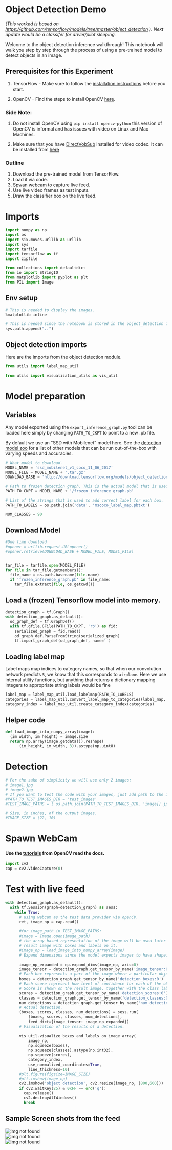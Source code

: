 
# Object Detection Demo
<i> (This worked is based on https://github.com/tensorflow/models/tree/master/object_detection ). 
  Next update would be a classifer for driver/pilot sleeping.  </i> 

Welcome to the object detection inference walkthrough!  This notebook will walk you step by step through the process of using a pre-trained model to detect objects in an image. 

## Prerequisites for this Experiment

1. TensorFlow - Make sure to follow the [installation instructions](https://github.com/tensorflow/models/blob/master/object_detection/g3doc/installation.md) before you start.

2. OpenCV - Find the steps to install OpenCV [here](http://docs.opencv.org/3.2.0/d5/de5/tutorial_py_setup_in_windows.html).

### Side Note: 
1. Do not install OpenCV using `pip install opencv-python` this version of OpenCV is informal and has issues with video on Linux and Mac Machines.

2. Make sure that you have [DirectVobSub](https://en.wikipedia.org/wiki/DirectVobSub) installed for video codec. It can be installed from [here](http://www.free-codecs.com/directvobsub_download.htm)


### Outline

1. Download the pre-trained model from TensorFlow. 
2. Load it via code.
3. Spwan webcam to capture live feed. 
4. Use live video frames as test inputs. 
5. Draw the classifier box on the live feed. 


# Imports


```python
import numpy as np
import os
import six.moves.urllib as urllib
import sys
import tarfile
import tensorflow as tf
import zipfile

from collections import defaultdict
from io import StringIO
from matplotlib import pyplot as plt
from PIL import Image
```

## Env setup


```python
# This is needed to display the images.
%matplotlib inline

# This is needed since the notebook is stored in the object_detection folder.
sys.path.append("..")
```

## Object detection imports
Here are the imports from the object detection module.


```python
from utils import label_map_util

from utils import visualization_utils as vis_util
```

# Model preparation 

## Variables

Any model exported using the `export_inference_graph.py` tool can be loaded here simply by changing `PATH_TO_CKPT` to point to a new .pb file.  

By default we use an "SSD with Mobilenet" model here. See the [detection model zoo](https://github.com/tensorflow/models/blob/master/object_detection/g3doc/detection_model_zoo.md) for a list of other models that can be run out-of-the-box with varying speeds and accuracies.


```python
# What model to download.
MODEL_NAME = 'ssd_mobilenet_v1_coco_11_06_2017'
MODEL_FILE = MODEL_NAME + '.tar.gz'
DOWNLOAD_BASE = 'http://download.tensorflow.org/models/object_detection/'

# Path to frozen detection graph. This is the actual model that is used for the object detection.
PATH_TO_CKPT = MODEL_NAME + '/frozen_inference_graph.pb'

# List of the strings that is used to add correct label for each box.
PATH_TO_LABELS = os.path.join('data', 'mscoco_label_map.pbtxt')

NUM_CLASSES = 90
```

## Download Model


```python
#One time download 
#opener = urllib.request.URLopener()
#opener.retrieve(DOWNLOAD_BASE + MODEL_FILE, MODEL_FILE)
```


```python

tar_file = tarfile.open(MODEL_FILE)
for file in tar_file.getmembers():
  file_name = os.path.basename(file.name)
  if 'frozen_inference_graph.pb' in file_name:
    tar_file.extract(file, os.getcwd())
```

## Load a (frozen) Tensorflow model into memory.


```python
detection_graph = tf.Graph()
with detection_graph.as_default():
  od_graph_def = tf.GraphDef()
  with tf.gfile.GFile(PATH_TO_CKPT, 'rb') as fid:
    serialized_graph = fid.read()
    od_graph_def.ParseFromString(serialized_graph)
    tf.import_graph_def(od_graph_def, name='')
```

## Loading label map
Label maps map indices to category names, so that when our convolution network predicts `5`, we know that this corresponds to `airplane`.  Here we use internal utility functions, but anything that returns a dictionary mapping integers to appropriate string labels would be fine


```python
label_map = label_map_util.load_labelmap(PATH_TO_LABELS)
categories = label_map_util.convert_label_map_to_categories(label_map, max_num_classes=NUM_CLASSES, use_display_name=True)
category_index = label_map_util.create_category_index(categories)
```

## Helper code


```python
def load_image_into_numpy_array(image):
  (im_width, im_height) = image.size
  return np.array(image.getdata()).reshape(
      (im_height, im_width, 3)).astype(np.uint8)
```

# Detection


```python
# For the sake of simplicity we will use only 2 images:
# image1.jpg
# image2.jpg
# If you want to test the code with your images, just add path to the images to the TEST_IMAGE_PATHS.
#PATH_TO_TEST_IMAGES_DIR = 'test_images'
#TEST_IMAGE_PATHS = [ os.path.join(PATH_TO_TEST_IMAGES_DIR, 'image{}.jpg'.format(i)) for i in range(1, 8) ]

# Size, in inches, of the output images.
#IMAGE_SIZE = (22, 10)
```

# Spawn WebCam 

#### Use the [tutorials](http://opencv-python-tutroals.readthedocs.io/en/latest/py_tutorials/py_gui/py_video_display/py_video_display.html#display-video) from OpenCV read the docs.  


```python
import cv2
cap = cv2.VideoCapture(0)
```

# Test with live feed



```python
with detection_graph.as_default():
  with tf.Session(graph=detection_graph) as sess:
    while True:
      # using webcam as the test data provider via openCV. 
      ret, image_np = cap.read()
    
      #for image_path in TEST_IMAGE_PATHS:
      #image = Image.open(image_path)
      # the array based representation of the image will be used later in order to prepare the
      # result image with boxes and labels on it.
      #image_np = load_image_into_numpy_array(image)
      # Expand dimensions since the model expects images to have shape: [1, None, None, 3]
      
      image_np_expanded = np.expand_dims(image_np, axis=0)
      image_tensor = detection_graph.get_tensor_by_name('image_tensor:0')
      # Each box represents a part of the image where a particular object was detected.
      boxes = detection_graph.get_tensor_by_name('detection_boxes:0')
      # Each score represent how level of confidence for each of the objects.
      # Score is shown on the result image, together with the class label.
      scores = detection_graph.get_tensor_by_name('detection_scores:0')
      classes = detection_graph.get_tensor_by_name('detection_classes:0')
      num_detections = detection_graph.get_tensor_by_name('num_detections:0')
      # Actual detection.
      (boxes, scores, classes, num_detections) = sess.run(
          [boxes, scores, classes, num_detections],
          feed_dict={image_tensor: image_np_expanded})
      # Visualization of the results of a detection.
     
      vis_util.visualize_boxes_and_labels_on_image_array(
          image_np,
          np.squeeze(boxes),
          np.squeeze(classes).astype(np.int32),
          np.squeeze(scores),
          category_index,
          use_normalized_coordinates=True,
          line_thickness=10)
      #plt.figure(figsize=IMAGE_SIZE)
      #plt.imshow(image_np)
      cv2.imshow('object detection', cv2.resize(image_np, (800,600)))
      if cv2.waitKey(25) & 0xFF == ord('q'):
        cap.release()
        cv2.destroyAllWindows()
        break
```

## Sample Screen shots from the feed

![img not found](https://github.com/goutkannan/Deep-Learning/blob/master/Capture1.JPG "Person + Cell Phone")
<br>
![img not found](https://github.com/goutkannan/Deep-Learning/blob/master/Capture2.JPG "Person + Keyboard")
<br>
![img not found](https://github.com/goutkannan/Deep-Learning/blob/master/Capture3.JPG "Person + Keyboard")


```python

```
